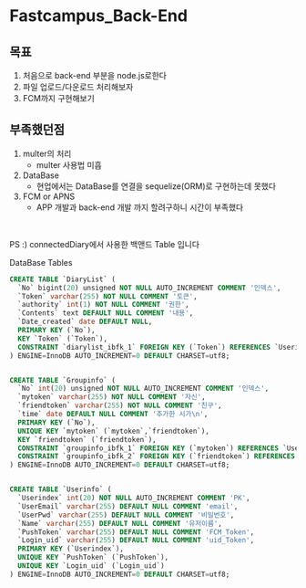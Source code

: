 # Fastcampus_Back-End

## 목표 
1. 처음으로 back-end 부분을 node.js로한다
2. 파일 업로드/다운로드 처리해보자
3. FCM까지 구현해보기

## 부족했던점 
1. multer의 처리
    - multer 사용법 미흡
2. DataBase 
    - 현업에서는 DataBase를 연결을 sequelize(ORM)로 구현하는데 못했다 
3. FCM or APNS
    - APP 개발과 back-end 개발 까지 할려구하니 시간이 부족했다

</br>

PS :) connectedDiary에서 사용한 백앤드 Table 입니다

DataBase Tables
```sql 
CREATE TABLE `DiaryList` (
  `No` bigint(20) unsigned NOT NULL AUTO_INCREMENT COMMENT '인덱스',
  `Token` varchar(255) NOT NULL COMMENT '토큰',
  `authority` int(1) NOT NULL COMMENT '권한',
  `Contents` text DEFAULT NULL COMMENT '내용',
  `Date_created` date DEFAULT NULL,
  PRIMARY KEY (`No`),
  KEY `Token` (`Token`),
  CONSTRAINT `diarylist_ibfk_1` FOREIGN KEY (`Token`) REFERENCES `Userinfo` (`Login_uid`)
) ENGINE=InnoDB AUTO_INCREMENT=0 DEFAULT CHARSET=utf8;


CREATE TABLE `Groupinfo` (
  `No` int(20) unsigned NOT NULL AUTO_INCREMENT COMMENT '인덱스',
  `mytoken` varchar(255) NOT NULL COMMENT '자신',
  `friendtoken` varchar(255) NOT NULL COMMENT '친구',
  `time` date DEFAULT NULL COMMENT '추가한 시가\n',
  PRIMARY KEY (`No`),
  UNIQUE KEY `mytoken` (`mytoken`,`friendtoken`),
  KEY `friendtoken` (`friendtoken`),
  CONSTRAINT `groupinfo_ibfk_1` FOREIGN KEY (`mytoken`) REFERENCES `Userinfo` (`Login_uid`),
  CONSTRAINT `groupinfo_ibfk_2` FOREIGN KEY (`friendtoken`) REFERENCES `Userinfo` (`Login_uid`)
) ENGINE=InnoDB AUTO_INCREMENT=0 DEFAULT CHARSET=utf8;


CREATE TABLE `Userinfo` (
  `Userindex` int(20) NOT NULL AUTO_INCREMENT COMMENT 'PK',
  `UserEmail` varchar(255) DEFAULT NULL COMMENT 'email',
  `UserPwd` varchar(255) DEFAULT NULL COMMENT '비밀번호',
  `Name` varchar(255) DEFAULT NULL COMMENT '유저이름',
  `PushToken` varchar(255) DEFAULT NULL COMMENT 'FCM_Token',
  `Login_uid` varchar(255) DEFAULT NULL COMMENT 'uid_Token',
  PRIMARY KEY (`Userindex`),
  UNIQUE KEY `PushToken` (`PushToken`),
  UNIQUE KEY `Login_uid` (`Login_uid`)
) ENGINE=InnoDB AUTO_INCREMENT=0 DEFAULT CHARSET=utf8;

```
